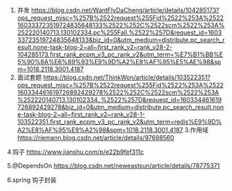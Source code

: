 1. 并发 https://blog.csdn.net/WantFlyDaCheng/article/details/104285173?ops_request_misc=%257B%2522request%255Fid%2522%253A%2522160333723519724835648133%2522%252C%2522scm%2522%253A%252220140713.130102334.pc%255Fall.%2522%257D&request_id=160333723519724835648133&biz_id=0&utm_medium=distribute.pc_search_result.none-task-blog-2~all~first_rank_v2~rank_v28-2-104285173.first_rank_ecpm_v3_pc_rank_v2&utm_term=%E7%B1%BB%E5%90%8A%E6%89%93%E9%9D%A2%E8%AF%95%E5%AE%98&spm=1018.2118.3001.4187
2. 面试套题 https://blog.csdn.net/ThinkWon/article/details/103522351?ops_request_misc=%257B%2522request%255Fid%2522%253A%2522160334461619726892429278%2522%252C%2522scm%2522%253A%252220140713.130102334..%2522%257D&request_id=160334461619726892429278&biz_id=0&utm_medium=distribute.pc_search_result.none-task-blog-2~all~first_rank_v2~rank_v28-1-103522351.first_rank_ecpm_v3_pc_rank_v2&utm_term=redis%E9%9D%A2%E8%AF%95%E9%A2%98&spm=1018.2118.3001.4187
3.作用域 https://riemann.blog.csdn.net/article/details/97698560

4.钩子 https://www.jianshu.com/p/e22b9fef311c

5.@DependsOn https://blog.csdn.net/neweastsun/article/details/78775371

6.spring 钩子封装
